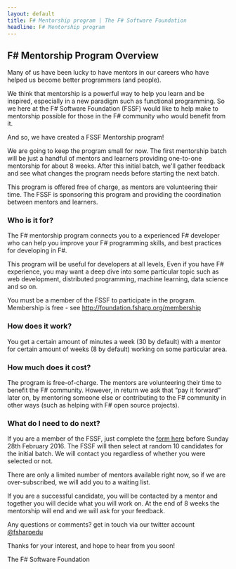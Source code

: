 ```yaml
---
layout: default
title: F# Mentorship program | The F# Software Foundation
headline: F# Mentorship program
---
```



## F# Mentorship Program Overview

Many of us have been lucky to have mentors in our careers who have helped us become better programmers (and people).

We think that mentorship is a powerful way to help you learn and be inspired, especially in a new paradigm such as functional programming. So we here at the F# Software Foundation (FSSF)  would like to help make to mentorship possible for those in the F# community who would benefit from it.

And so, we have created a FSSF Mentorship program! 

We are going to keep the program small for now. The first mentorship batch will be just a handful of mentors and learners providing one-to-one mentorship for about 8 weeks.  After this initial batch, we'll gather feedback and see what changes the program needs before starting the next batch.

This program is offered free of charge, as mentors are volunteering their time. The FSSF is sponsoring this program and providing the coordination between mentors and learners. 

### Who is it for?

The F# mentorship program connects you to a experienced F# developer who can help you improve your F# programming skills, and best practices for developing in F#.

This program will be useful for developers at all levels, Even if you have F# experience, you may want a deep dive into some particular topic such as web development, distributed programming, machine learning, data science and so on. 

You must be a member of the FSSF to participate in the program. Membership is free - see http://foundation.fsharp.org/membership

### How does it work?

You get a certain amount of minutes a week (30 by default) with a mentor for certain amount of weeks (8 by default) working on some particular area.

### How much does it cost?

The program is free-of-charge. The mentors are volunteering their time to benefit the F# community. However, in return we ask that “pay it forward” later on, by mentoring someone else or contributing to the F# community in other ways (such as helping with F# open source projects). 

### What do I need to do next?

If you are a member of the FSSF, just complete the [form here](https://fssfedu.typeform.com/to/QZEJEZ) before Sunday 28th February 2016.
The FSSF will then select at random 10 candidates for the initial batch. We will contact you regardless of whether you were selected or not.

There are only a limited number of mentors available right now, so if we are over-subscribed, we will add you to a waiting list.

If you are a successful candidate, you will be contacted by a mentor and together you will decide what you will work on. At the end of 8 weeks the mentorship will end and we will ask for your feedback.

Any questions or comments? get in touch via our twitter account [@fsharpedu](https://twitter.com/fsharpedu)

Thanks for your interest, and hope to hear from you soon!


The F# Software Foundation


